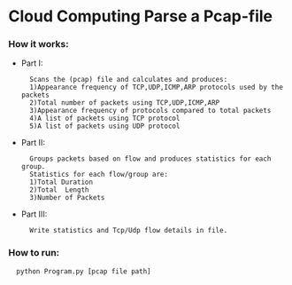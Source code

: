 # Cloud Computing Parse a Pcap-file
  ### How it works:
  - Part I:

          Scans the (pcap) file and calculates and produces:
          1)Appearance frequency of TCP,UDP,ICMP,ARP protocols used by the packets
          2)Total number of packets using TCP,UDP,ICMP,ARP
          3)Appearance frequency of protocols compared to total packets
          4)A list of packets using TCP protocol
          5)A list of packets using UDP protocol
  - Part II:
   
          Groups packets based on flow and produces statistics for each group.
          Statistics for each flow/group are:
          1)Total Duration
          2)Total  Length
          3)Number of Packets
       
  - Part III:
    
          Write statistics and Tcp/Udp flow details in file. 
 
  ### How to run:
      python Program.py [pcap file path]